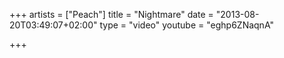 +++
artists = ["Peach"]
title = "Nightmare"
date = "2013-08-20T03:49:07+02:00"
type = "video"
youtube = "eghp6ZNaqnA"

+++
